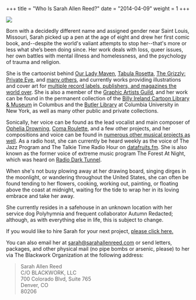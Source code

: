 +++
title = "Who Is Sarah Allen Reed?"
date = "2014-04-09"
weight = 1
+++


<img src="/about.png" class="floatleft"/>

Born with a decidedly different name and assigned gender near Saint Louis, Missouri, Sarah picked up a pen at the age of eight and drew her first comic book, and--despite the world's valiant attempts to stop her--that's more or less what she’s been doing since. Her work deals with loss, queer issues, her own battles with mental illness and homelessness, and the psychology of trauma and religion.

She is the cartoonist behind [Our Lady Maven](https://ourladymaven.com/about-us/), [Tabula Rosetta](https://theblackworkorganization.bigcartel.com/category/tabula-rosetta), [The Grizzly: Private Eye](https://www.welcometobearcreek.com/the-grizzly), and [many others](/resume/bibliography/biblio/), and currently works providing illustrations and cover art for [multiple record labels, publishers, and magazines the world over](/resume/clientreview/). She is also a member of the [Graphic Artists Guild](https://graphicartistsguild.org/member-portfolio/sarahallenreed), and her work can be found in the permanent collection of the [Billy Ireland Cartoon Library & Museum](https://osucartoons.pastperfectonline.com/webobject/3409A1CD-4D48-4E97-8E01-545875413354) in Columbus and the [Butler Library](https://www.columbia.edu/cu/lweb/archival/collections/ldpd_13399267/) at Columbia University in New York, as well as many other public and private collections.

Sonically, her voice can be found as the lead vocalist and main composer of [Ophelia Drowning](https://opheliadrowning.bandcamp.com), [Coma Roulette](https://comaroulette.bandcamp.com), and a few other projects, and her compositions and voice can be found in [numerous other musical projects as well](/audio). As a radio host, she can currently be heard weekly as the voice of The Jazz Program and The Talkie Time Radio Hour on [datafruits.fm](https://datafruits.fm). She is also known as the former voice of extreme music program The Forest At Night, which was heard on [Radio Dark Tunnel](https://radio-dark-tunnel.net).

When she's not busy plowing away at her drawing board, singing dirges in the moonlight, or wandering throughout the United States, she can often be found tending to her flowers, cooking, working out, painting, or floating above the coast at midnight, waiting for the tide to wrap her in its loving embrace and take her away.

She currently resides in a safehouse in an unknown location with her service dog Polyhymnia and frequent collaborator Autumn Redacted; although, as with everything else in life, this is subject to change.

If you would like to hire Sarah for your next project, [please click here.](/resume/hireme)

You can also email her at [sarah@sarahallenreed.com](mailto:sarah@sarahallenreed.com) or send letters, packages, and other physical mail (no pipe bombs or arsenic, please) to her via The Blackwork Organization at the following address:

>Sarah Allen Reed   
>C/O BLACKWORK, LLC   
>700 Colorado Blvd, Suite 765   
>Denver, CO    
>80206   